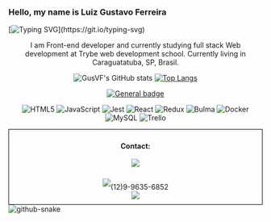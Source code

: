 ### Hello, my name is Luiz Gustavo Ferreira

[![Typing SVG](https://readme-typing-svg.demolab.com?font=Dancing+Script&weight=600&size=40&pause=1000&color=0D5A1F&center=true&vCenter=true&width=450&height=70&lines=Welcome+to+my+GitHub+!)](https://git.io/typing-svg)


<div align="center">
 
I am Front-end developer and currently studying full stack Web development at Trybe web development school. Currently living in 
Caraguatatuba, SP, Brasil.
 
</div>

<div align="center">
 
![GusVF's GitHub stats](https://github-readme-stats.vercel.app/api?username=GusVF&show_icons=true&theme=tokyonight)
[![Top Langs](https://github-readme-stats.vercel.app/api/top-langs/?username=GusVF&theme=tokyonight)](https://github.com/GusVF/github-readme-stats)

</div>

<div align="center">
 
[![General badge](https://img.shields.io/badge/<Skills>-<Tools>-<COLOR>.svg)](https://shields.io/)
 
</div>
 
<!--  <div align="center">
   <img src="https://cdn.jsdelivr.net/gh/devicons/devicon/icons/html5/html5-original-wordmark.svg"height="70"width="70" /><space></space> 
   <img src="https://cdn.jsdelivr.net/gh/devicons/devicon/icons/javascript/javascript-original.svg"height="70"width="70" /> 
   <img src="https://cdn.jsdelivr.net/gh/devicons/devicon/icons/jest/jest-plain.svg"height="70"width="70" />  
   <img src="https://cdn.jsdelivr.net/gh/devicons/devicon/icons/react/react-original.svg"height="70"width="70" />
 </div>
 -->
<div align="center"> 
                    
![HTML5](https://img.shields.io/badge/html5-%23E34F26.svg?style=for-the-badge&logo=html5&logoColor=white)
![JavaScript](https://img.shields.io/badge/javascript-%23323330.svg?style=for-the-badge&logo=javascript&logoColor=%23F7DF1E)
![Jest](https://img.shields.io/badge/-jest-%23C21325?style=for-the-badge&logo=jest&logoColor=white)
![React](https://img.shields.io/badge/react-%2320232a.svg?style=for-the-badge&logo=react&logoColor=%2361DAFB)
![Redux](https://img.shields.io/badge/redux-%23593d88.svg?style=for-the-badge&logo=redux&logoColor=white)
![Bulma](https://img.shields.io/badge/bulma-00D0B1?style=for-the-badge&logo=bulma&logoColor=white)
![Docker](https://img.shields.io/badge/docker-%230db7ed.svg?style=for-the-badge&logo=docker&logoColor=white)
![MySQL](https://img.shields.io/badge/mysql-%2300f.svg?style=for-the-badge&logo=mysql&logoColor=white)
![Trello](https://img.shields.io/badge/Trello-%23026AA7.svg?style=for-the-badge&logo=Trello&logoColor=white) 
 
</div>

 <div align="center" style="border: 1px solid black; padding: 10px;">
  <p><strong>Contact:</strong></><br></br>
  <a href="https://www.linkedin.com/in/luiz-gustavo-ferreira-gusferreira/" target="_blank" style="flex: 1;">
    <img src="https://img.shields.io/badge/linkedin-%230077B5.svg?style=for-the-badge&logo=linkedin&logoColor=white">
  </a>
  <div style="display: flex; flex: 1; justify-content: center; align-items: center;">
    <img src="https://img.shields.io/badge/WhatsApp-25D366?style=for-the-badge&logo=whatsapp&logoColor=white"><br>
    (12)9-9635-6852
  </div>
  <a href="mailto:gus.116506@gmail.com" target="_blank" style="flex: 1;">
    <img src="https://img.shields.io/badge/Gmail-D14836?style=for-the-badge&logo=gmail&logoColor=white">
  </a>
</div>

 <picture>
   <source media="(prefers-color-scheme: dark)" srcset="github-snake-dark.svg">
   <img alt="github-snake" src="github-snake.svg">
 </picture>



 





